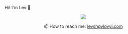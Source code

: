 Hi! I'm Lev 👋

<p align='center'>
   <a href="https://www.linkedin.com/in/lev-shpylovyi-993634222">
       <img src="https://img.shields.io/badge/linkedin-%230077B5.svg?&style=for-the-badge&logo=linkedin&logoColor=white"/>
   </a>
   
<p align='center'>
   📫 How to reach me: <a href='mailto:levshpylovyi@gmail.com'>levshpylovyi.com</a>
</p>
